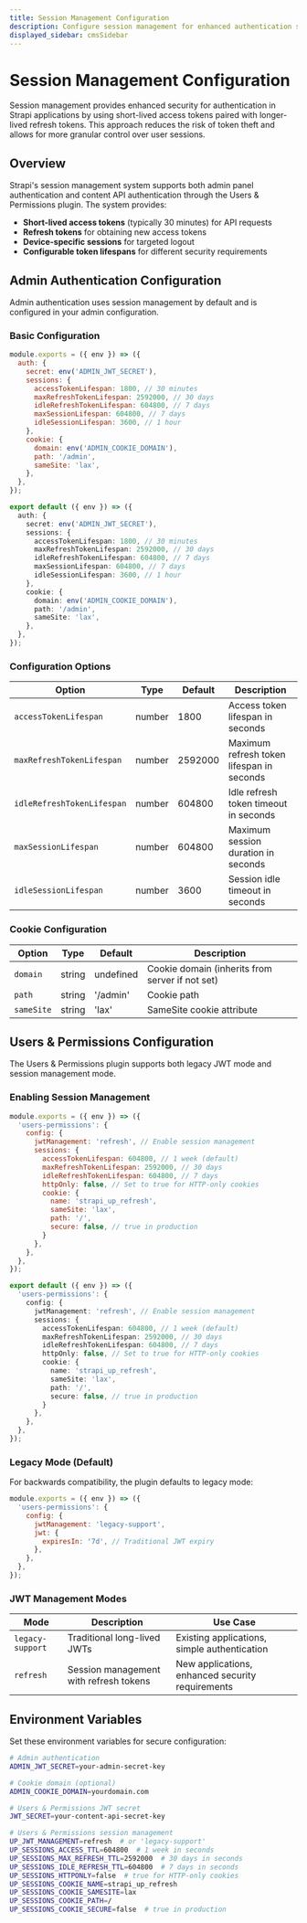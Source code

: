```yaml
---
title: Session Management Configuration
description: Configure session management for enhanced authentication security in Strapi applications.
displayed_sidebar: cmsSidebar
---
```


# Session Management Configuration

Session management provides enhanced security for authentication in Strapi applications by using short-lived access tokens paired with longer-lived refresh tokens. This approach reduces the risk of token theft and allows for more granular control over user sessions.

## Overview

Strapi's session management system supports both admin panel authentication and content API authentication through the Users & Permissions plugin. The system provides:

- **Short-lived access tokens** (typically 30 minutes) for API requests
- **Refresh tokens** for obtaining new access tokens
- **Device-specific sessions** for targeted logout
- **Configurable token lifespans** for different security requirements

## Admin Authentication Configuration

Admin authentication uses session management by default and is configured in your admin configuration.

### Basic Configuration

<Tabs groupId="js-ts">

<TabItem value="javascript" label="JavaScript">

```js title="/config/admin.js"
module.exports = ({ env }) => ({
  auth: {
    secret: env('ADMIN_JWT_SECRET'),
    sessions: {
      accessTokenLifespan: 1800, // 30 minutes
      maxRefreshTokenLifespan: 2592000, // 30 days
      idleRefreshTokenLifespan: 604800, // 7 days
      maxSessionLifespan: 604800, // 7 days
      idleSessionLifespan: 3600, // 1 hour
    },
    cookie: {
      domain: env('ADMIN_COOKIE_DOMAIN'),
      path: '/admin',
      sameSite: 'lax',
    },
  },
});
```

</TabItem>

<TabItem value="typescript" label="TypeScript">

```ts title="/config/admin.ts"
export default ({ env }) => ({
  auth: {
    secret: env('ADMIN_JWT_SECRET'),
    sessions: {
      accessTokenLifespan: 1800, // 30 minutes
      maxRefreshTokenLifespan: 2592000, // 30 days
      idleRefreshTokenLifespan: 604800, // 7 days
      maxSessionLifespan: 604800, // 7 days
      idleSessionLifespan: 3600, // 1 hour
    },
    cookie: {
      domain: env('ADMIN_COOKIE_DOMAIN'),
      path: '/admin',
      sameSite: 'lax',
    },
  },
});
```

</TabItem>

</Tabs>

### Configuration Options

| Option | Type | Default | Description |
|--------|------|---------|-------------|
| `accessTokenLifespan` | number | 1800 | Access token lifespan in seconds |
| `maxRefreshTokenLifespan` | number | 2592000 | Maximum refresh token lifespan in seconds |
| `idleRefreshTokenLifespan` | number | 604800 | Idle refresh token timeout in seconds |
| `maxSessionLifespan` | number | 604800 | Maximum session duration in seconds |
| `idleSessionLifespan` | number | 3600 | Session idle timeout in seconds |

### Cookie Configuration

| Option | Type | Default | Description |
|--------|------|---------|-------------|
| `domain` | string | undefined | Cookie domain (inherits from server if not set) |
| `path` | string | '/admin' | Cookie path |
| `sameSite` | string | 'lax' | SameSite cookie attribute |

## Users & Permissions Configuration

The Users & Permissions plugin supports both legacy JWT mode and session management mode.

### Enabling Session Management

<Tabs groupId="js-ts">

<TabItem value="javascript" label="JavaScript">

```js title="/config/plugins.js"
module.exports = ({ env }) => ({
  'users-permissions': {
    config: {
      jwtManagement: 'refresh', // Enable session management
      sessions: {
        accessTokenLifespan: 604800, // 1 week (default)
        maxRefreshTokenLifespan: 2592000, // 30 days
        idleRefreshTokenLifespan: 604800, // 7 days
        httpOnly: false, // Set to true for HTTP-only cookies
        cookie: {
          name: 'strapi_up_refresh',
          sameSite: 'lax',
          path: '/',
          secure: false, // true in production
        }
      },
    },
  },
});
```

</TabItem>

<TabItem value="typescript" label="TypeScript">

```ts title="/config/plugins.ts"
export default ({ env }) => ({
  'users-permissions': {
    config: {
      jwtManagement: 'refresh', // Enable session management
      sessions: {
        accessTokenLifespan: 604800, // 1 week (default)
        maxRefreshTokenLifespan: 2592000, // 30 days
        idleRefreshTokenLifespan: 604800, // 7 days
        httpOnly: false, // Set to true for HTTP-only cookies
        cookie: {
          name: 'strapi_up_refresh',
          sameSite: 'lax',
          path: '/',
          secure: false, // true in production
        }
      },
    },
  },
});
```

</TabItem>

</Tabs>

### Legacy Mode (Default)

For backwards compatibility, the plugin defaults to legacy mode:

```js title="/config/plugins.js"
module.exports = ({ env }) => ({
  'users-permissions': {
    config: {
      jwtManagement: 'legacy-support',
      jwt: {
        expiresIn: '7d', // Traditional JWT expiry
      },
    },
  },
});
```

### JWT Management Modes

| Mode | Description | Use Case |
|------|-------------|----------|
| `legacy-support` | Traditional long-lived JWTs | Existing applications, simple authentication |
| `refresh` | Session management with refresh tokens | New applications, enhanced security requirements |

## Environment Variables

Set these environment variables for secure configuration:

```bash title=".env"
# Admin authentication
ADMIN_JWT_SECRET=your-admin-secret-key

# Cookie domain (optional)
ADMIN_COOKIE_DOMAIN=yourdomain.com

# Users & Permissions JWT secret
JWT_SECRET=your-content-api-secret-key

# Users & Permissions session management
UP_JWT_MANAGEMENT=refresh  # or 'legacy-support'
UP_SESSIONS_ACCESS_TTL=604800  # 1 week in seconds
UP_SESSIONS_MAX_REFRESH_TTL=2592000  # 30 days in seconds
UP_SESSIONS_IDLE_REFRESH_TTL=604800  # 7 days in seconds
UP_SESSIONS_HTTPONLY=false  # true for HTTP-only cookies
UP_SESSIONS_COOKIE_NAME=strapi_up_refresh
UP_SESSIONS_COOKIE_SAMESITE=lax
UP_SESSIONS_COOKIE_PATH=/
UP_SESSIONS_COOKIE_SECURE=false  # true in production
```
